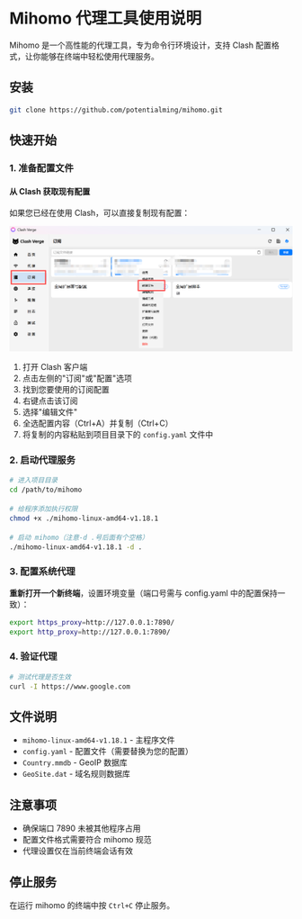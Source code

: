 # Mihomo 代理工具使用说明

Mihomo 是一个高性能的代理工具，专为命令行环境设计，支持 Clash 配置格式，让你能够在终端中轻松使用代理服务。

## 安装

```bash
git clone https://github.com/potentialming/mihomo.git
```

## 快速开始

### 1. 准备配置文件

#### 从 Clash 获取现有配置
如果您已经在使用 Clash，可以直接复制现有配置：

![Clash 配置获取](images/clash.png)

1. 打开 Clash 客户端
2. 点击左侧的"订阅"或"配置"选项
3. 找到您要使用的订阅配置
4. 右键点击该订阅
5. 选择"编辑文件"
6. 全选配置内容（Ctrl+A）并复制（Ctrl+C）
7. 将复制的内容粘贴到项目目录下的 `config.yaml` 文件中

### 2. 启动代理服务
```bash
# 进入项目目录
cd /path/to/mihomo

# 给程序添加执行权限
chmod +x ./mihomo-linux-amd64-v1.18.1

# 启动 mihomo（注意-d .号后面有个空格）
./mihomo-linux-amd64-v1.18.1 -d . 
```

### 3. 配置系统代理
**重新打开一个新终端**，设置环境变量（端口号需与 config.yaml 中的配置保持一致）：
```bash
export https_proxy=http://127.0.0.1:7890/
export http_proxy=http://127.0.0.1:7890/
```

### 4. 验证代理
```bash
# 测试代理是否生效
curl -I https://www.google.com
```

## 文件说明
- `mihomo-linux-amd64-v1.18.1` - 主程序文件
- `config.yaml` - 配置文件（需要替换为您的配置）
- `Country.mmdb` - GeoIP 数据库
- `GeoSite.dat` - 域名规则数据库

## 注意事项
- 确保端口 7890 未被其他程序占用
- 配置文件格式需要符合 mihomo 规范
- 代理设置仅在当前终端会话有效

## 停止服务
在运行 mihomo 的终端中按 `Ctrl+C` 停止服务。
